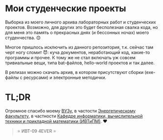 # Мои студенческие проекты

Выборка из моего личного архива лабораторных работ и студенческих проектов. 
Возможно, для других это будет бесполезная свалка кода, но для меня это память о прекрасных днях (и бессонных ночах) моего студенчества. 😊

Многое пришлось исключить из данного репозитория, т.к. сейчас там черт ногу сломит 😈: куча документов, неработающий код, какие-то программы и прочее. К тому же не стал включать уж совсем тривиальные вещи, типа bat-файлов, hello-world проектов и так далее. 

В релизах можно скачать архив, в котором присутствуют сборки (exe-файлы с ресурсами) и электронные методички.

# TL;DR

Огромное спасибо моему [ВУЗу](http://zabgu.ru), в частости [Энергетическому факультету](http://zabgu.ru/php/page.php?query=e%27nergeticheskij_fakul%27tet), в частности [Кафедре информатики, вычислительной техники
и прикладной математики (ИВТиПМ)](http://zabgu.ru/php/page.php?query=kafedra_ivtipm). ❤️ 

> ⭐️ ИВТ-09 4EVER ⭐️
